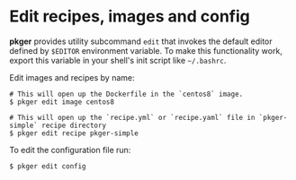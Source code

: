 # Edit recipes, images and config

**pkger** provides utility subcommand `edit` that invokes the default editor defined by `$EDITOR` environment variable.
To make this functionality work, export this variable in your shell's init script like `~/.bashrc`.

Edit images and recipes by name:

```
# This will open up the Dockerfile in the `centos8` image.
$ pkger edit image centos8 

# This will open up the `recipe.yml` or `recipe.yaml` file in `pkger-simple` recipe directory
$ pkger edit recipe pkger-simple

```


To edit the configuration file run:
```
$ pkger edit config
```
